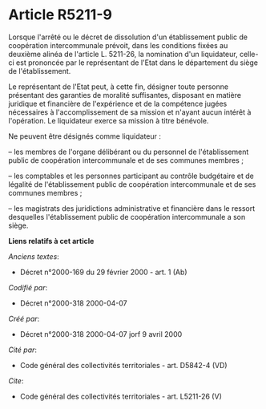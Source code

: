 # Article R5211-9

Lorsque l'arrêté ou le décret de dissolution d'un établissement public de coopération intercommunale prévoit, dans les
conditions fixées au deuxième alinéa de l'article L. 5211-26, la nomination d'un liquidateur, celle-ci est prononcée par le
représentant de l'Etat dans le département du siège de l'établissement.

Le représentant de l'Etat peut, à cette fin, désigner toute personne présentant des garanties de moralité suffisantes,
disposant en matière juridique et financière de l'expérience et de la compétence jugées nécessaires à l'accomplissement de sa
mission et n'ayant aucun intérêt à l'opération. Le liquidateur exerce sa mission à titre bénévole.

Ne peuvent être désignés comme liquidateur :

– les membres de l'organe délibérant ou du personnel de l'établissement public de coopération intercommunale et de ses
communes membres ;

– les comptables et les personnes participant au contrôle budgétaire et de légalité de l'établissement public de coopération
intercommunale et de ses communes membres ;

– les magistrats des juridictions administrative et financière dans le ressort desquelles l'établissement public de
coopération intercommunale a son siège.

**Liens relatifs à cet article**

_Anciens textes_:

  - Décret n°2000-169 du 29 février 2000 - art. 1 (Ab)

_Codifié par_:

  - Décret n°2000-318 2000-04-07

_Créé par_:

  - Décret n°2000-318 2000-04-07 jorf 9 avril 2000

_Cité par_:

  - Code général des collectivités territoriales - art. D5842-4 (VD)

_Cite_:

  - Code général des collectivités territoriales - art. L5211-26 (V)
